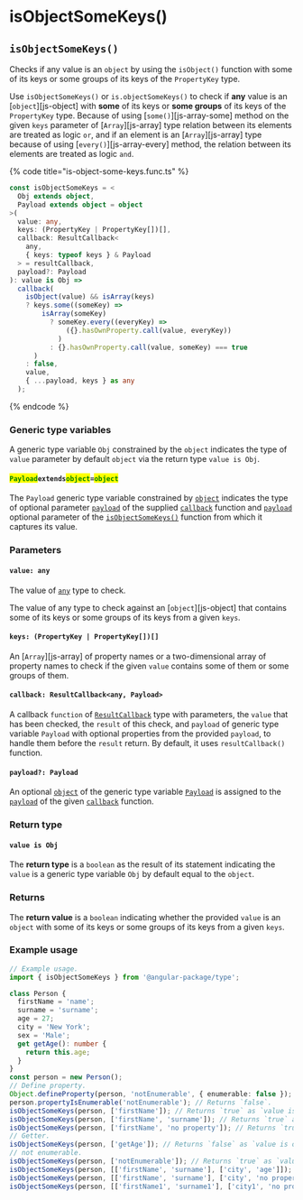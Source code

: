 # isObjectSomeKeys()

## `isObjectSomeKeys()`

Checks if any value is an `object` by using the `isObject()` function with some of its keys or some groups of its keys of the `PropertyKey` type.

Use `isObjectSomeKeys()` or `is.objectSomeKeys()` to check if **any** value is an \[`object`]\[js-object] with **some** of its keys or **some groups** of its keys of the `PropertyKey` type. Because of using \[`some()`]\[js-array-some] method on the given `keys` parameter of \[`Array`]\[js-array] type relation between its elements are treated as logic `or`, and if an element is an \[`Array`]\[js-array] type because of using \[`every()`]\[js-array-every] method, the relation between its elements are treated as logic `and`.

{% code title="is-object-some-keys.func.ts" %}
```typescript
const isObjectSomeKeys = <
  Obj extends object,
  Payload extends object = object
>(
  value: any,
  keys: (PropertyKey | PropertyKey[])[],
  callback: ResultCallback<
    any,
    { keys: typeof keys } & Payload
  > = resultCallback,
  payload?: Payload
): value is Obj =>
  callback(
    isObject(value) && isArray(keys)
    ? keys.some((someKey) =>
        isArray(someKey)
          ? someKey.every((everyKey) =>
              ({}.hasOwnProperty.call(value, everyKey))
            )
          : {}.hasOwnProperty.call(value, someKey) === true
      )
    : false,
    value,
    { ...payload, keys } as any
  );
```
{% endcode %}

### Generic type variables



A generic type variable `Obj` constrained by the `object` indicates the type of `value` parameter by default `object` via the return type `value is Obj`.

#### <mark style="color:green;">**`Payload`**</mark>**`extends`**<mark style="color:green;">**`object`**</mark>**`=`**<mark style="color:green;">**`object`**</mark>

The `Payload` generic type variable constrained by [`object`](https://www.typescriptlang.org/docs/handbook/basic-types.html#object) indicates the type of optional parameter [`payload`](../types/resultcallback.md#payload-payload) of the supplied [`callback`](isobjectsomekeys.md#callback-resultcallback-less-than-any-payload-greater-than) function and [`payload`](isobjectsomekeys.md#payload-payload) optional parameter of the [`isObjectSomeKeys()`](isobjectsomekeys.md#isobjectsomekeys) function from which it captures its value.

### Parameters

#### `value: any`

The value of [`any`](https://www.typescriptlang.org/docs/handbook/2/everyday-types.html#any) type to check.

The value of any type to check against an \[`object`]\[js-object] that contains some of its keys or some groups of its keys from a given `keys`.

#### `keys: (PropertyKey | PropertyKey[])[]`

An \[`Array`]\[js-array] of property names or a two-dimensional array of property names to check if the given `value` contains some of them or some groups of them.

#### `callback: ResultCallback<any, Payload>`

A callback `function` of [`ResultCallback`](../types/resultcallback.md) type with parameters, the `value` that has been checked, the `result` of this check, and `payload` of generic type variable `Payload` with optional properties from the provided `payload`, to handle them before the `result` return. By default, it uses `resultCallback()` function.

#### `payload?: Payload`

An optional [`object`](https://developer.mozilla.org/en-US/docs/Web/JavaScript/Reference/Global\_Objects/Object) of the generic type variable [`Payload`](isobjectsomekeys.md#payloadextendsobject) is assigned to the [`payload`](../types/resultcallback.md#payload-payload) of the given [`callback`](isobjectsomekeys.md#callback-resultcallback-less-than-any-payload-greater-than) function.

### Return type

#### `value is Obj`

The **return type** is a `boolean` as the result of its statement indicating the `value` is a generic type variable `Obj` by default equal to the `object`.

### Returns

The **return value** is a `boolean` indicating whether the provided `value` is an `object` with some of its keys or some groups of its keys from a given `keys`.

### Example usage

```typescript
// Example usage.
import { isObjectSomeKeys } from '@angular-package/type';

class Person {
  firstName = 'name';
  surname = 'surname';
  age = 27;
  city = 'New York';
  sex = 'Male';
  get getAge(): number {
    return this.age;
  }
}
const person = new Person();
// Define property.
Object.defineProperty(person, 'notEnumerable', { enumerable: false });
person.propertyIsEnumerable('notEnumerable'); // Returns `false`.
isObjectSomeKeys(person, ['firstName']); // Returns `true` as `value is object`.
isObjectSomeKeys(person, ['firstName', 'surname']); // Returns `true` as `value is object`.
isObjectSomeKeys(person, ['firstName', 'no property']); // Returns `true` as `value is object`.
// Getter.
isObjectSomeKeys(person, ['getAge']); // Returns `false` as `value is object`.
// not enumerable.
isObjectSomeKeys(person, ['notEnumerable']); // Returns `true` as `value is object`.
isObjectSomeKeys(person, [['firstName', 'surname'], ['city', 'age']]); // Returns `true` as `value is object`.
isObjectSomeKeys(person, [['firstName', 'surname'], ['city', 'no property']]); // Returns `true` as `value is object`.
isObjectSomeKeys(person, [['firstName1', 'surname1'], ['city1', 'no property']]); // Returns `false` as `value is object`.
```

